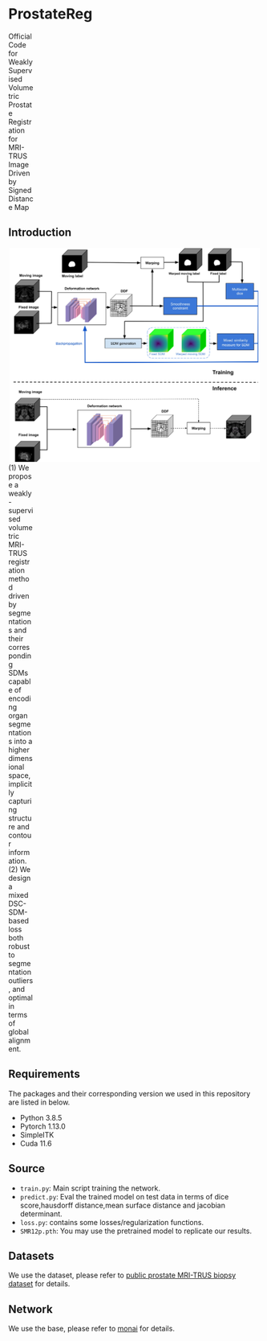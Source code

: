 # ProstateReg
<div style="width:50px">Official Code for  Weakly Supervised Volumetric Prostate Registration for MRI-TRUS Image Driven by Signed Distance Map</div>

## Introduction
<div align="center">
  <img src="https://github.com/CCrun99/ProstateReg/blob/main/ProstateReg%20Architecture.jpg" style="width:500px">
</div>
<div style="width:50px">
  (1)	We propose a weakly-supervised volumetric MRI-TRUS registration method driven by segmentations and their corresponding SDMs capable of encoding organ segmentations into a higher dimensional space, implicitly capturing structure and contour information.
</div>
<div style="width:50px">
  (2)	We design a mixed DSC-SDM-based loss both robust to segmentation outliers, and optimal in terms of global alignment.
</div>

## Requirements
The packages and their corresponding version we used in this repository are listed in below.
- Python 3.8.5
- Pytorch 1.13.0
- SimpleITK
- Cuda 11.6

## Source
* `train.py`: Main script training the network.
* `predict.py`: Eval the trained model on test data in terms of dice score,hausdorff distance,mean surface distance and jacobian determinant.
* `loss.py`: contains some losses/regularization functions.
* `SMR12p.pth`: You may use the pretrained model to replicate our results.

## Datasets
We use the dataset, please refer to [public prostate MRI-TRUS biopsy dataset](https://wiki.cancerimagingarchive.net/pages/viewpage.action?pageId=68550661) for details.

## Network
We use the base, please refer to [monai](https://wiki.cancerimagingarchive.net/pages/viewpage.action?pageId=68550661) for details.
